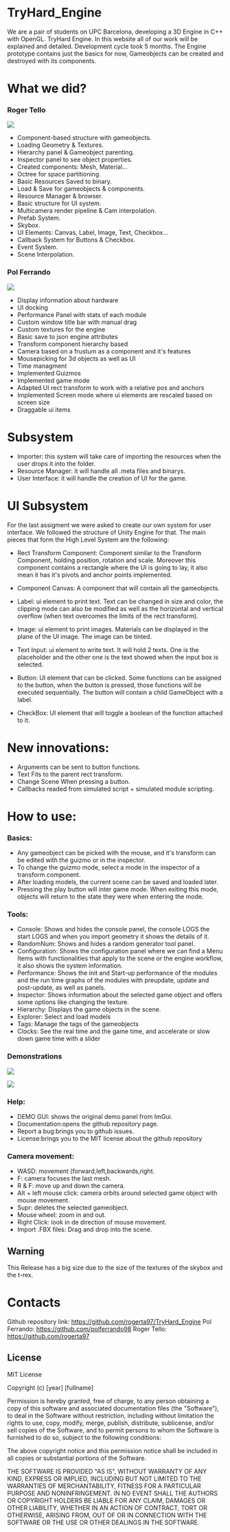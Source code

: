 # TryHard_Engine

We are a pair of students on UPC Barcelona, developing a 3D Engine in C++ with OpenGL. TryHard Engine. In this website all of our work will be explained and detailed. Development cycle took 5 months. The Engine prototype contains just the basics for now, Gameobjects can be created and destroyed with its components.  

# What we did? 

### Roger Tello

![](https://github.com/rogerta97/TryHard_Engine/blob/master/docs/roger.jpg)

- Component-based structure with gameobjects. 
- Loading Geometry & Textures. 
- Hierarchy panel & Gameobject parenting. 
- Inspector panel to see object properties. 
- Created components: Mesh, Material...
- Octree for space partitioning.
- Basic Resources Saved to binary.
- Load & Save for gameobjects & components. 
- Resource Manager & browser. 
- Basic structure for UI system. 
- Multicamera render pipeline & Cam interpolation.
- Prefab System.
- Skybox. 
- UI Elements: Canvas, Label, Image, Text, Checkbox...
- Callback System for Buttons & Checkbox. 
- Event System. 
- Scene Interpolation.

### Pol Ferrando

![](https://github.com/rogerta97/TryHard_Engine/blob/master/docs/pol.jpg)

- Display information about hardware
- UI docking
- Performance Panel with stats of each module 
- Custom window title bar with manual drag
- Custom textures for the engine
- Basic save to json engine attributes
- Transform component hierarchy based
- Camera based on a frustum as a component and it's features
- Mousepicking for 3d objects as well as UI
- Time managment
- Implemented Guizmos
- Implemented game mode
- Adapted UI rect transform to work with a relative pos and anchors
- Implemented Screen mode where ui elements are rescaled based on screen size
- Draggable ui items


# Subsystem

 - Importer: this system will take care of importing the resources when the user drops it into the folder. 
 - Resource Manager: it will handle all .meta files and binarys. 
 - User Interface: it will handle the creation of UI for the game.

# UI Subsystem

For the last assigment we were asked to create our own system for user interface. We followed the structure of Unity Engine for that. The main pieces that form the High Level System are the following: 

  - Rect Transform Component: Component similar to the Transform Component, holding position, rotation and scale. Moreover this component contains a rectangle where the UI is going to lay, it also mean it has it's pivots and anchor points implemented. 
  
  - Component Canvas: A component that will contain all the gameobjects. 
  
  - Label: ui element to print text. Text can be changed in size and color, the clipping mode can also be modified as well as the horizontal and vertical overflow (when text overcomes the limits of the rect transform). 
  
  - Image: ui element to print images. Materials can be displayed in the plane of the UI image. The image can be tinted. 
  
  - Text Input: ui element to write text. It will hold 2 texts. One is the placeholder and the other one is the text showed when the input box is selected. 
  
  - Button: UI element that can be clicked. Some functions can be assigned to the button, when the button is pressed, those functions will be executed sequentially. The button will contain a child GameObject with a label.
  
  - CheckBox: UI element that will toggle a boolean of the function attached to it. 

# New innovations:

- Arguments can be sent to button functions. 
- Text Fits to the parent rect transform. 
- Change Scene When pressing a button. 
- Callbacks readed from simulated script + simulated module scripting. 

# How to use:

### Basics:

- Any gameobject can be picked with the mouse, and it's transform can be edited with the guizmo or in the inspector.
- To change the guizmo mode, select a mode in the inspector of a transform component.
- After loading models, the current scene can be saved and loaded later.
- Pressing the play button will inter game mode. When exiting this mode, objects will return to the state they were when entering the mode.

### Tools:

- Console: Shows and hides the console panel, the console LOGS the start LOGS and when you import geometry it shows the details of it.
- RandomNum: Shows and hides a random generator tool panel.
- Configuration: Shows the configuration panel where we can find a Menu Items with functionalities that apply to the scene or the engine workflow, it also shows the system information.
- Performance: Shows the init and  Start-up performance of the modules and the run time graphs of the modules with preupdate, update and post-update, as well as panels.
- Inspector: Shows information about the selected game object and offers some options like changing the texture.
- Hierarchy: Displays the game objects in the scene.
- Explorer: Select and load models
- Tags: Manage the tags of the gameobjects
- Clocks: See the real time and the game time, and accelerate or slow down game time with a slider

### Demonstrations

![](https://github.com/rogerta97/TryHard_Engine/blob/master/docs/2nd.gif)

![](https://github.com/rogerta97/TryHard_Engine/blob/master/docs/3rd.gif)

### Help:

- DEMO GUI: shows the original demo panel from ImGui.
- Documentation:opens the github repository page.  
- Report a bug:brings you to github issues.
- License:brings you to the MIT license about the github repository

### Camera movement:

- WASD: movement (forward,left,backwards,right.
- F: camera focuses the last mesh.
- R & F: move up and down the camera.
- Alt + left mouse click: camera orbits around selected game object with mouse movement.
- Supr: deletes the selected gameobject. 
- Mouse wheel: zoom in and out.
- Right Click: look in de direction of mouse movement.	
- Import .FBX files: Drag and drop into the scene.

## Warning

This Release has a big size due to the size of the textures of the skybox and the t-rex.

# Contacts

Github repository link: https://github.com/rogerta97/TryHard_Engine
Pol Ferrando: https://github.com/polferrando98
Roger Tello: https://github.com/rogerta97

## License

MIT License

Copyright (c) [year] [fullname]

Permission is hereby granted, free of charge, to any person obtaining a copy
of this software and associated documentation files (the "Software"), to deal
in the Software without restriction, including without limitation the rights
to use, copy, modify, merge, publish, distribute, sublicense, and/or sell
copies of the Software, and to permit persons to whom the Software is
furnished to do so, subject to the following conditions:

The above copyright notice and this permission notice shall be included in all
copies or substantial portions of the Software.

THE SOFTWARE IS PROVIDED "AS IS", WITHOUT WARRANTY OF ANY KIND, EXPRESS OR
IMPLIED, INCLUDING BUT NOT LIMITED TO THE WARRANTIES OF MERCHANTABILITY,
FITNESS FOR A PARTICULAR PURPOSE AND NONINFRINGEMENT. IN NO EVENT SHALL THE
AUTHORS OR COPYRIGHT HOLDERS BE LIABLE FOR ANY CLAIM, DAMAGES OR OTHER
LIABILITY, WHETHER IN AN ACTION OF CONTRACT, TORT OR OTHERWISE, ARISING FROM,
OUT OF OR IN CONNECTION WITH THE SOFTWARE OR THE USE OR OTHER DEALINGS IN THE
SOFTWARE.
